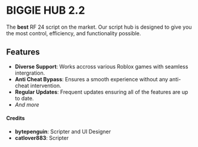 ﻿# BIGGIE HUB 2.2

The **best** RF 24 script on the market. Our script hub is designed to give you the most control, efficiency, and functionality possible.

## Features
- **Diverse Support**: Works accross various Roblox games with seamless intergration.
- **Anti Cheat Bypass**: Ensures a smooth experience without any anti-cheat intervention.
- **Regular Updates**: Frequent updates ensuring all of the features are up to date.
- *And more*

#### Credits
- **bytepenguin**: Scripter and UI Designer
- **catlover883**: Scripter
